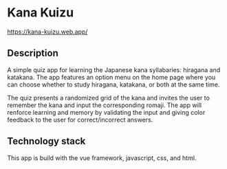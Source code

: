 # Kana Kuizu

https://kana-kuizu.web.app/

## Description

A simple quiz app for learning the Japanese kana syllabaries: hiragana and katakana.
The app features an option menu on the home page where you can choose whether to
study hiragana, katakana, or both at the same time.

The quiz presents a randomized grid of the kana and invites the user to remember the kana and input the corresponding romaji. The app will renforce learning and memory by validating the input and giving color feedback to the user for correct/incorrect answers.

## Technology stack

This app is build with the vue framework, javascript, css, and html.



